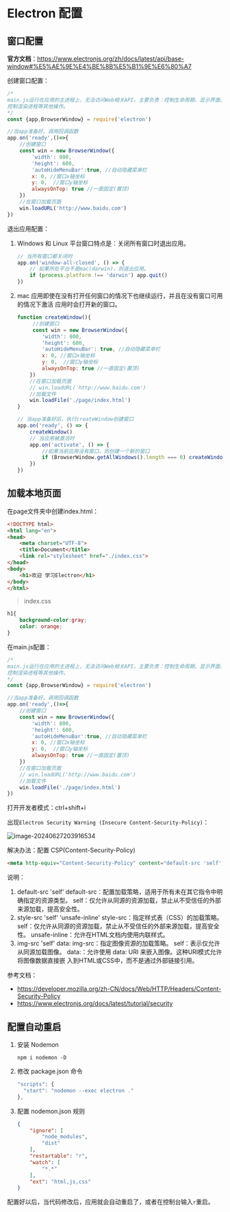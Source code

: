 # Electron 配置

## 窗口配置

**官方文档**：https://www.electronjs.org/zh/docs/latest/api/base-window#%E5%AE%9E%E4%BE%8B%E5%B1%9E%E6%80%A7

创建窗口配置：

```js
/*
main.js运行在应用的主进程上，无法访问Web相关API，主要负责：控制生命周期、显示界面、
控制渲染进程等其他操作。
*/
const {app,BrowserWindow} = require('electron')

//当app准备好，调用回调函数
app.on('ready',()=>{
    //创建窗口
    const win = new BrowserWindow({
        'width': 800,
        'height': 600,
        'autoHideMenuBar':true, //自动隐藏菜单栏
        x: 0, //窗口x轴坐标
        y: 0,  //窗口y轴坐标
        alwaysOnTop: true //一直固定(置顶)
    })
    //在窗口加载页面
    win.loadURL('http://www.baidu.com')
})
```

退出应用配置：

1. Windows 和 Linux 平台窗口特点是：关闭所有窗口时退出应用。

   ```js
   // 当所有窗口都关闭时
   app.on('window-all-closed', () => {
       // 如果所处平台不是mac(darwin)，则退出应用。
       if (process.platform !== 'darwin') app.quit()
   })
   ```

2. mac 应用即使在没有打开任何窗口的情况下也继续运行，并且在没有窗口可用的情况下激活
   应用时会打开新的窗口。

   ```js
   function createWindow(){
        //创建窗口
        const win = new BrowserWindow({
           'width': 800,
           'height': 600,
           'autoHideMenuBar': true, //自动隐藏菜单栏
           x: 0, //窗口x轴坐标
           y: 0,  //窗口y轴坐标
           alwaysOnTop: true //一直固定(置顶)
       })
       //在窗口加载页面
       // win.loadURL('http://www.baidu.com')
       //加载文件
       win.loadFile('./page/index.html')
   }
   
   // 当app准备好后，执行createWindow创建窗口
   app.on('ready', () => {
       createWindow()
       // 当应用被激活时
       app.on('activate', () => {
           //如果当前应用没有窗口，则创建一个新的窗口
           if (BrowserWindow.getAllWindows().length === 0) createWindow()
       })
   })
   ```

## 加载本地页面

在page文件夹中创建index.html：

```html
<!DOCTYPE html>
<html lang="en">
<head>
    <meta charset="UTF-8">
    <title>Document</title>
    <link rel="stylesheet" href="./index.css">
</head>
<body>
    <h1>欢迎 学习Electron</h1>
</body>
</html>
```

> index.css

```css
h1{
    background-color:gray;
    color: orange;
}
```

在main.js配置：

```js
/*
main.js运行在应用的主进程上，无法访问Web相关API，主要负责：控制生命周期、显示界面、
控制渲染进程等其他操作。
*/
const {app,BrowserWindow} = require('electron')

//当app准备好，调用回调函数
app.on('ready',()=>{
    //创建窗口
    const win = new BrowserWindow({
        'width': 800,
        'height': 600,
        'autoHideMenuBar':true, //自动隐藏菜单栏
        x: 0, //窗口x轴坐标
        y: 0,  //窗口y轴坐标
        alwaysOnTop: true //一直固定(置顶)
    })
    //在窗口加载页面
    // win.loadURL('http://www.baidu.com')
    //加载文件
    win.loadFile('./page/index.html')
})
```

打开开发者模式：ctrl+shift+i

出现`Electron Security Warning (Insecure Content-Security-Policy)`：

![image-20240627203916534](https://fastly.jsdelivr.net/gh/LetengZzz/img@main/tc2/img202406272039200.png)

解决办法：配置 CSP(Content-Security-Policy)

```html
<meta http-equiv="Content-Security-Policy" content="default-src 'self'; style-src 'self' 'unsafe-inline'; img-src 'self' data:;">
```

说明：

1. default-src 'self'﻿
    default-src﻿：配置加载策略，适用于所有未在其它指令中明确指定的资源类型。
    self﻿：仅允许从同源的资源加载，禁止从不受信任的外部来源加载，提高安全性。
2. style-src 'self' 'unsafe-inline'﻿
    style-src﻿：指定样式表（CSS）的加载策略。
    self﻿：仅允许从同源的资源加载，禁止从不受信任的外部来源加载，提高安全性。
    unsafe-inline﻿：允许在HTML文档内使用内联样式。
3. img-src 'self' data:﻿
    img-src﻿：指定图像资源的加载策略。
    self﻿：表示仅允许从同源加载图像。
    data:﻿：允许使用 ﻿data: URI﻿ 来嵌入图像。这种URI模式允许将图像数据直接嵌
    入到HTML或CSS中，而不是通过外部链接引用。

参考文档：

- https://developer.mozilla.org/zh-CN/docs/Web/HTTP/Headers/Content-Security-Policy
- https://www.electronjs.org/docs/latest/tutorial/security

## 配置自动重启

1. 安装 Nodemon

   ```shell
   npm i nodemon -D
   ```

2. 修改 package.json 命令

   ```js
   "scripts": {
     "start": "nodemon --exec electron ."
   },
   ```

3. 配置 nodemon.json 规则

   ```json
   {
       "ignore": [
           "node_modules",
           "dist"
       ],
       "restartable": "r",
       "watch": [
           "*.*"
       ],
       "ext": "html,js,css"
   }
   ```

配置好以后，当代码修改后，应用就会自动重启了，或者在控制台输入`r`重启。
